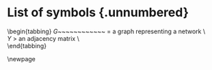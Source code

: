 # List of symbols {.unnumbered}

\begin{tabbing}
$G$~~~~~~~~~~~~ \= a graph representing a network \\  
$Y$ \> an adjacency matrix \\  
\end{tabbing}

\newpage

